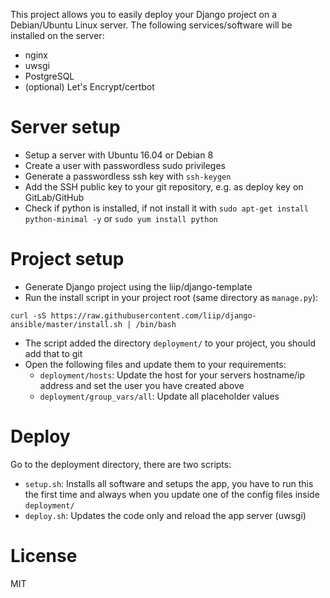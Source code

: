 This project allows you to easily deploy your Django project on a Debian/Ubuntu Linux server.
The following services/software will be installed on the server:
* nginx
* uwsgi
* PostgreSQL
* (optional) Let's Encrypt/certbot

# Server setup
* Setup a server with Ubuntu 16.04 or Debian 8
* Create a user with passwordless sudo privileges
* Generate a passwordless ssh key with `ssh-keygen`
* Add the SSH public key to your git repository, e.g. as deploy key on GitLab/GitHub
* Check if python is installed, if not install it with `sudo apt-get install python-minimal -y`
  or `sudo yum install python`

# Project setup
* Generate Django project using the liip/django-template
* Run the install script in your project root (same directory as `manage.py`):
```
curl -sS https://raw.githubusercontent.com/liip/django-ansible/master/install.sh | /bin/bash
```
* The script added the directory `deployment/` to your project, you should add that to git
* Open the following files and update them to your requirements:
    * `deployment/hosts`: Update the host for your servers hostname/ip address and set the user
    you have created above
    * `deployment/group_vars/all`: Update all placeholder values

# Deploy
Go to the deployment directory, there are two scripts:

* ```setup.sh```: Installs all software and setups the app, you have to run this the first time and always when you
update one of the config files inside `deployment/`
* ```deploy.sh```: Updates the code only and reload the app server (uwsgi)

# License
MIT

